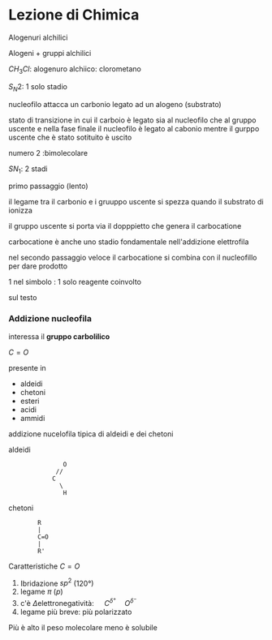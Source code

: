 # Lezione di Chimica

Alogenuri alchilici 

Alogeni + gruppi alchilici

$CH_3Cl$: alogenuro alchiico: clorometano


$S_N2$: 1 solo stadio

nucleofilo attacca un carbonio legato ad un alogeno (substrato)

stato di transizione in cui il carboio è legato sia al nucleofilo che al gruppo uscente e nella fase finale il nucleofilo è legato al cabonio mentre il gurppo uscente che è stato sotituito è uscito

numero $2$ :bimolecolare




$SN_1$: 2 stadi

primo passaggio (lento)

il legame tra il carbonio e i gruuppo uscente si spezza quando il substrato di ionizza

il gruppo uscente si porta via il dopppietto che genera il carbocatione


carbocatione è anche uno stadio fondamentale nell'addizione elettrofila

nel secondo passaggio veloce il carbocatione si combina con il nucleofillo per dare prodotto

1 nel simbolo : 1 solo reagente coinvolto 

sul testo 


### Addizione nucleofila

interessa il **gruppo carbolilico**

$C=O$

presente
in
* aldeidi
* chetoni
* esteri
* acidi
* ammidi


addizione nucelofila tipica di aldeidi e dei chetoni


aldeidi

                   O
                 // 
				C
				  \
				   H

chetoni

			R
			|
			C=O
			|
			R'



Caratteristiche $C=O$
1. Ibridazione $sp^2$ ($120°$)
2. legame $\pi$ ($p$)
3. c'è $\Delta\text{elettronegatività}$: $\quad C^{\delta^+}\quad O^{\delta^-}$
4. legame più breve: più polarizzato


Più è  alto il peso molecolare meno è solubile



<!--stackedit_data:
eyJoaXN0b3J5IjpbLTE1Mjg4OTcxOTUsMTE3Mzk3MDE2LC0yNj
Y1MjgyNzQsMzgxNDM1MDM1XX0=
-->